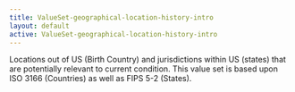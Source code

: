 ```yaml
---
title: ValueSet-geographical-location-history-intro
layout: default
active: ValueSet-geographical-location-history-intro
---
```


Locations out of US (Birth Country) and jurisdictions within US (states) that are potentially relevant to current condition. This value set is based upon ISO 3166 (Countries) as well as FIPS 5-2 (States).